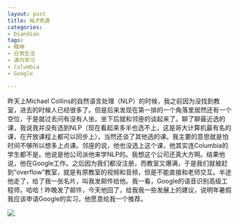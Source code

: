 ```yaml
---
layout: post
title: NLP奇遇
categories:
- Diandian
tags:
- 精神
- 日常生活
- 课内学习
- Columbia
- Google

---
```

<p>昨天上Michael Collins的自然语言处理（NLP）的时候，我之前因为没找到教室，进去的时候人已经很多了。但是后来发现在第一排的一个角落里居然还有一个空位，于是就过去问有没有人坐。坐下后就和邻座的谈起来了。聊了聊最近选的课，我说我并没有选到NLP（现在看起来多半也选不上，这是哥大计算机最有名的课，在开放课程上都可以同步上），当然还谈了其他选的课。我主要的意思就是怕时间不够所以想多上点课。邻座的说，他也没选上这个课，他其实连Columbia的学生都不是。他说是他公司派他来学NLP的。我想这个公司还真大方啊。结果他说，他在Google工作。之后因为我们都没注册，而教室又爆满，于是我们就被赶到“overflow”教室，就是有原教室的视频和音频，但是不能直接和老师交互。半途他走了，给了我一张名片，叫我发邮件给他。我一看，Google的语音识别高级工程师，哈哈！昨晚发了邮件，今天他回了，给我我一些发展上的建议，说明年暑假我应该申请Google的实习，他愿意给我一个推荐。 &nbsp;&nbsp;&nbsp;&nbsp;&nbsp;&nbsp;&nbsp;&nbsp;&nbsp;</p>
<p class="edui-filter-align-center"><img src="http://m3.img.srcdd.com/farm4/d/2013/0904/21/757245D78EAE1C174A8BCE24276BB021_B500_900_305_62.PNG" /> &nbsp;&nbsp;&nbsp;&nbsp;&nbsp;&nbsp;&nbsp;&nbsp;&nbsp;&nbsp;&nbsp;&nbsp;&nbsp;&nbsp;&nbsp;</p>